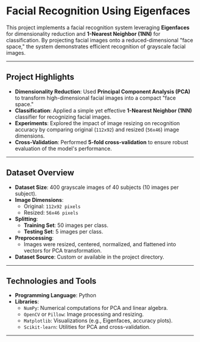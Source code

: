 # Facial Recognition Using Eigenfaces

This project implements a facial recognition system leveraging **Eigenfaces** for dimensionality reduction and **1-Nearest Neighbor (1NN)** for classification. By projecting facial images onto a reduced-dimensional "face space," the system demonstrates efficient recognition of grayscale facial images.

---

## Project Highlights
- **Dimensionality Reduction**: Used **Principal Component Analysis (PCA)** to transform high-dimensional facial images into a compact "face space."
- **Classification**: Applied a simple yet effective **1-Nearest Neighbor (1NN)** classifier for recognizing facial images.
- **Experiments**: Explored the impact of image resizing on recognition accuracy by comparing original (`112x92`) and resized (`56x46`) image dimensions.
- **Cross-Validation**: Performed **5-fold cross-validation** to ensure robust evaluation of the model's performance.

---

## Dataset Overview
- **Dataset Size**: 400 grayscale images of 40 subjects (10 images per subject).
- **Image Dimensions**:
  - Original: `112x92 pixels`
  - Resized: `56x46 pixels`
- **Splitting**:
  - **Training Set**: 50 images per class.
  - **Testing Set**: 5 images per class.
- **Preprocessing**:
  - Images were resized, centered, normalized, and flattened into vectors for PCA transformation.
- **Dataset Source**: Custom or available in the project directory.

---

## Technologies and Tools
- **Programming Language**: Python
- **Libraries**:
  - `NumPy`: Numerical computations for PCA and linear algebra.
  - `OpenCV` or `Pillow`: Image processing and resizing.
  - `Matplotlib`: Visualizations (e.g., Eigenfaces, accuracy plots).
  - `Scikit-learn`: Utilities for PCA and cross-validation.

---

